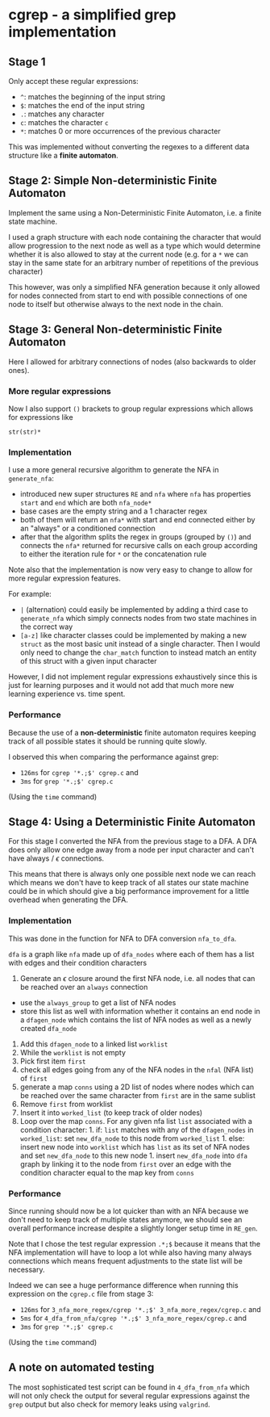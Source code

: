 # cgrep - a simplified grep implementation

## Stage 1

Only accept these regular expressions:

* `^`: matches the beginning of the input string
* `$`: matches the end of the input string
* `.`: matches any character
* `c`: matches the character `c`
* `*`: matches 0 or more occurrences of the previous character

This was implemented without converting the regexes to a different data structure
like a **finite automaton**.

## Stage 2: Simple Non-deterministic Finite Automaton

Implement the same using a Non-Deterministic Finite Automaton, i.e. a finite state
machine.

I used a graph structure with each node containing the character that would allow
progression to the next node as well as a type which would determine whether it
is also allowed to stay at the current node (e.g. for a `*` we can stay in the
same state for an arbitrary number of repetitions of the previous character)

This however, was only a simplified NFA generation because it only allowed for
nodes connected from start to end with possible connections of one node to itself
but otherwise always to the next node in the chain.

## Stage 3: General Non-deterministic Finite Automaton

Here I allowed for arbitrary connections of nodes (also backwards to older ones).

### More regular expressions

Now I also support `()` brackets to group regular expressions which allows for
expressions like

```
str(str)*
```

### Implementation

I use a more general recursive algorithm to generate the NFA in `generate_nfa`:

* introduced new super structures `RE` and `nfa` where `nfa` has properties `start`
and `end` which are both `nfa_node*`
* base cases are the empty string and a 1 character regex
* both of them will return an `nfa*` with start and end connected either by
an "always" or a conditioned connection
* after that the algorithm splits the regex in groups (grouped by `()`) and
connects the `nfa*` returned for recursive calls on each group according to either
the iteration rule for `*` or the concatenation rule

Note also that the implementation is now very easy to change to allow for more
regular expression features.

For example:

* `|` (alternation) could easily be implemented by adding a third case to `generate_nfa`
which simply connects nodes from two state machines in the correct way
* `[a-z]` like character classes could be implemented by making a new `struct`
as the most basic unit instead of a single character. Then I would only need
to change the `char_match` function to instead match an entity of this struct
with a given input character

However, I did not implement regular expressions exhaustively since this is just
for learning purposes and it would not add that much more new learning experience
vs. time spent.


### Performance

Because the use of a **non-deterministic** finite automaton requires keeping track
of all possible states it should be running quite slowly.

I observed this when comparing the performance against grep:

* `126ms` for `cgrep '*.;$' cgrep.c` and
* `3ms` for `grep '*.;$' cgrep.c`

(Using the `time` command)

## Stage 4: Using a Deterministic Finite Automaton

For this stage I converted the NFA from the previous stage to a DFA.
A DFA does only allow one edge away from a node per input character and can't
have always / $\epsilon$ connections.

This means that there is always only one possible next node we can reach which
means we don't have to keep track of all states our state machine could be in
which should give a big performance improvement for a little overhead when generating
the DFA.

### Implementation

This was done in the function for NFA to DFA conversion `nfa_to_dfa`.

`dfa` is a graph like `nfa` made up of `dfa_nodes` where each of them has a list
with edges and their condition characters

1. Generate an $\epsilon$ closure around the first NFA node, i.e. all nodes that
can be reached over an `always` connection
  * use the `always_group` to get a list of NFA nodes
  * store this list as well with information whether it contains an end node
  in a `dfagen_node` which contains the list of NFA nodes as well as a newly
  created `dfa_node`
1. Add this `dfagen_node` to a linked list `worklist`
1. While the `worklist` is not empty
  1. Pick first item `first`
  1. check all edges going from any of the NFA nodes in the `nfal` (NFA list)
  of `first`
  1. generate a map `conns` using a 2D list of nodes where nodes which can be reached over the same character from `first` are in the same sublist
  1. Remove `first` from worklist
  1. Insert it into `worked_list` (to keep track of older nodes)
  1. Loop over the map `conns`. For any given nfa list `list` associated with a condition
  character:
    1. if: `list` matches with any of the `dfagen_nodes` in `worked_list`:
    set `new_dfa_node` to this node from `worked_list`
    1. else: insert new node into `worklist` which has `list` as its set of NFA nodes
    and set `new_dfa_node` to this new node
    1. insert `new_dfa_node` into `dfa` graph by linking it to the node from `first`
    over an edge with the condition character equal to the map key from `conns`

### Performance

Since running should now be a lot quicker than with an NFA because we don't need
to keep track of multiple states anymore, we should see an overall performance
increase despite a slightly longer setup time in `RE_gen`.

Note that I chose the test regular expression `.*;$` because it means that the
NFA implementation will have to loop a lot while also having many always
connections which means frequent adjustments to the state list will be necessary.

Indeed we can see a huge performance difference when running this expression
on the `cgrep.c` file from stage 3:

* `126ms` for `3_nfa_more_regex/cgrep '*.;$' 3_nfa_more_regex/cgrep.c` and
* `5ms` for `4_dfa_from_nfa/cgrep '*.;$' 3_nfa_more_regex/cgrep.c` and
* `3ms` for `grep '*.;$' cgrep.c`

(Using the `time` command)

## A note on automated testing

The most sophisticated test script can be found in `4_dfa_from_nfa` which will
not only check the output for several regular expressions against the `grep` output
but also check for memory leaks using `valgrind`.

